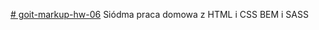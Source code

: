 [# goit-markup-hw-06](https://rafalgalecki.github.io/goit-markup-hw-07/)
Siódma praca domowa z HTML i CSS
BEM i SASS
